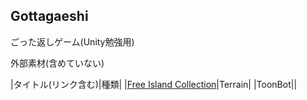 ## Gottagaeshi
ごった返しゲーム(Unity勉強用)

外部素材(含めていない)

|タイトル(リンク含む)|種類|
|[Free Island Collection](https://assetstore.unity.com/packages/3d/environments/landscapes/free-island-collection-104753)|Terrain|
|ToonBot||
